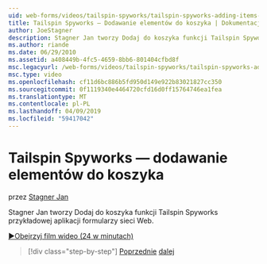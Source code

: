 ```yaml
---
uid: web-forms/videos/tailspin-spyworks/tailspin-spyworks-adding-items-to-the-shopping-cart
title: Tailspin Spyworks — Dodawanie elementów do koszyka | Dokumentacja firmy Microsoft
author: JoeStagner
description: Stagner Jan tworzy Dodaj do koszyka funkcji Tailspin Spyworks przykładowej aplikacji formularzy sieci Web.
ms.author: riande
ms.date: 06/29/2010
ms.assetid: a408449b-4fc5-4659-8bb6-801404cfbd8f
msc.legacyurl: /web-forms/videos/tailspin-spyworks/tailspin-spyworks-adding-items-to-the-shopping-cart
msc.type: video
ms.openlocfilehash: cf11d6bc886b5fd950d149e922b83021827cc350
ms.sourcegitcommit: 0f1119340e4464720cfd16d0ff15764746ea1fea
ms.translationtype: MT
ms.contentlocale: pl-PL
ms.lasthandoff: 04/09/2019
ms.locfileid: "59417042"
---
```

# <a name="tailspin-spyworks---adding-items-to-the-shopping-cart"></a>Tailspin Spyworks — dodawanie elementów do koszyka

przez [Stagner Jan](https://github.com/JoeStagner)

Stagner Jan tworzy Dodaj do koszyka funkcji Tailspin Spyworks przykładowej aplikacji formularzy sieci Web.

[&#9654;Obejrzyj film wideo (24 w minutach)](https://channel9.msdn.com/Blogs/ASP-NET-Site-Videos/tailspin-spyworks-adding-items-to-the-shopping-cart)

> [!div class="step-by-step"]
> [Poprzednie](tailspin-spyworks-display-per-product-details.md)
> [dalej](tailspin-spyworks-display-shopping-cart.md)
